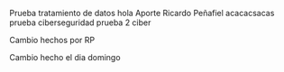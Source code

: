 Prueba tratamiento de datos
hola
Aporte Ricardo Peñafiel 
acacacsacas
prueba ciberseguridad
prueba 2 ciber






Cambio hechos por RP

Cambio hecho el dia domingo
